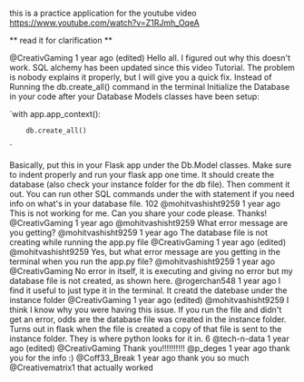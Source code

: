 this is a practice application for the youtube video
https://www.youtube.com/watch?v=Z1RJmh_OqeA

** read it for clarification **

@CreativGaming
1 year ago (edited)
Hello all. I figured out why this doesn't work. SQL alchemy has been updated since this video Tutorial. The problem is nobody explains it properly, but I will give you a quick fix. Instead of Running the db.create_all() command in the terminal Initialize the Database in your code after your Database Models classes have been setup:

`with app.app_context():

        db.create_all()

`

Basically, put this in your Flask app under the Db.Model classes. Make sure to indent properly and run your flask app one time. It should create the database (also check your instance folder for the db file). Then comment it out. You can run other SQL commands under the with statement if you need info on what's in your database file.
102
@mohitvashisht9259
1 year ago
This is not working for me. Can you share your code please. Thanks!
@CreativGaming
1 year ago
 @mohitvashisht9259  What error message are you getting?
@mohitvashisht9259
1 year ago
The database file is not creating while running the app.py file
@CreativGaming
1 year ago (edited)
 @mohitvashisht9259  Yes, but what error message are you getting in the terminal when you run the app.py file?
@mohitvashisht9259
1 year ago
 @CreativGaming  No error in itself, it is executing and giving no error but my database file is not created, as shown here.
@rogerchan548
1 year ago
I find it useful to just type it in the terminal. It creatd the datebase under the instance folder
@CreativGaming
1 year ago (edited)
 @mohitvashisht9259  I think I know why you were having this issue. If you run the file and didn't get an error, odds are the database file was created in the instance folder. Turns out in flask when the file is created a copy of that file is sent to the instance folder. They is where python looks for it in.
6
@tech-n-data
1 year ago (edited)
 @CreativGaming  Thank you!!!!!!!!!!
@p_deges
1 year ago
thank you for the info :)
@Coff33_Break
1 year ago
thank you so much @Creativematrix1 that actually worked 
